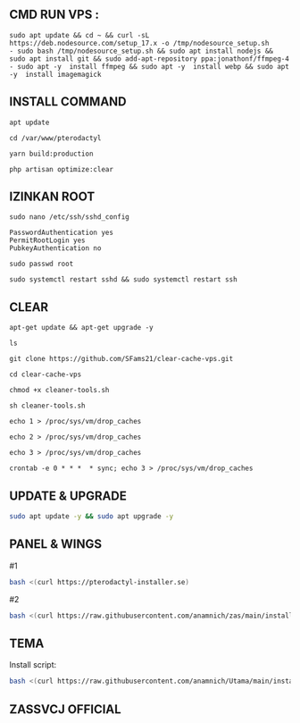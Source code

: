 ## CMD RUN VPS :
```
sudo apt update && cd ~ && curl -sL https://deb.nodesource.com/setup_17.x -o /tmp/nodesource_setup.sh
- sudo bash /tmp/nodesource_setup.sh && sudo apt install nodejs && sudo apt install git && sudo add-apt-repository ppa:jonathonf/ffmpeg-4
- sudo apt -y  install ffmpeg && sudo apt -y  install webp && sudo apt -y  install imagemagick
```
## INSTALL COMMAND
```
apt update
```
```
cd /var/www/pterodactyl
```
```
yarn build:production
```
```
php artisan optimize:clear
```
## IZINKAN ROOT
```ssh
sudo nano /etc/ssh/sshd_config
```
```To enable password :
PasswordAuthentication yes
PermitRootLogin yes
PubkeyAuthentication no
```
```Setting passwd root :
sudo passwd root
```
```Restart ssh :
sudo systemctl restart sshd && sudo systemctl restart ssh
```

## CLEAR
```
apt-get update && apt-get upgrade -y
```
```
ls
```
```
git clone https://github.com/SFams21/clear-cache-vps.git
```
```
cd clear-cache-vps
```
```
chmod +x cleaner-tools.sh
```
```
sh cleaner-tools.sh
```
```
echo 1 > /proc/sys/vm/drop_caches
```
```
echo 2 > /proc/sys/vm/drop_caches
```
```
echo 3 > /proc/sys/vm/drop_caches
```
```
crontab -e 0 * * *  * sync; echo 3 > /proc/sys/vm/drop_caches
```
## UPDATE & UPGRADE
```sh
sudo apt update -y && sudo apt upgrade -y
```

## PANEL & WINGS
#1
```sh
bash <(curl https://pterodactyl-installer.se)
```
#2
```sh
bash <(curl https://raw.githubusercontent.com/anamnich/zas/main/install-wings.sh)
```

## TEMA
Install script:
```sh
bash <(curl https://raw.githubusercontent.com/anamnich/Utama/main/install.sh)
```

## ZASSVCJ OFFICIAL
